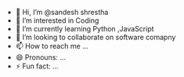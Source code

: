 - 👋 Hi, I’m @sandesh shrestha
- 👀 I’m interested in Coding 
- 🌱 I’m currently learning Python ,JavaScript
- 💞️ I’m looking to collaborate on software comapny
- 📫 How to reach me ...
- 😄 Pronouns: ...
- ⚡ Fun fact: ...

<!---
sandeshshrestha01/sandeshshrestha01 is a ✨ special ✨ repository because its `README.md` (this file) appears on your GitHub profile.
You can click the Preview link to take a look at your changes.
--->
